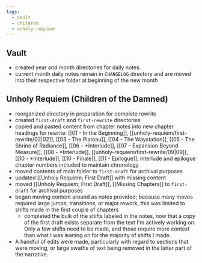 ```yaml
---
tags:
  - vault
  - children
  - unholy-requiem
---
```

## Vault
- created year and month directories for daily notes.
- current month daily notes remain in `CHANGELOG` directory and are moved into their respective folder at beginning of the new month

## Unholy Requiem (Children of the Damned)
- reorganized directory in preparation for complete rewrite
- created `first-draft` and `first-rewrite` directories
- copied and pasted content from chapter notes into new chapter headings for rewrite: [[01 - In the Beginning]], [[unholy-requiem/first-rewrite/02|02]], [[03 - The Plateau]], [[04 - The Waystation]], [[05 - The Shrine of Radiance]], [[06 - *Interlude]], [[07 - Expansion Beyond Measure]], [[08 - *Interlude]], [[unholy-requiem/first-rewrite/09|09]], [[10 - *Interlude]], [[10 - Finale]], [[11 - Epilogue]]; interlude and epilogue chapter numbers included to maintain chronology
- moved contents of main folder to `first-draft` for archival purposes
- updated [[Unholy Requiem; First Draft]] with missing content
- moved [[Unholy Requiem; First Draft]], [[Missing Chapters]] to `first-draft` for archival purposes
- began moving content around as notes provided; because many moves required large jumps, transitions, or major rework, this was limited to shifts made in the first couple of chapters
	- completed the bulk of the shifts labeled in the notes, now that a copy of the first draft exists separate from the text I'm actively working on. Only a few shifts need to be made, and those require more context than what I was leaning on for the majority of shifts I made.
- A handful of edits were made, particularly with regard to sections that were moving, or large swaths of text being removed in the latter part of the narrative.